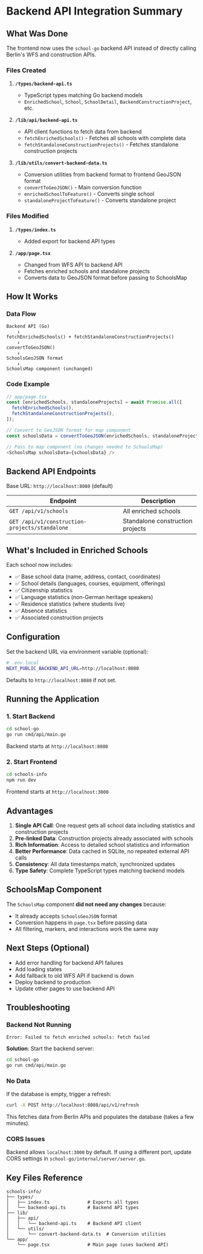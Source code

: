 # Backend API Integration Summary

## What Was Done

The frontend now uses the `school-go` backend API instead of directly calling Berlin's WFS and construction APIs.

### Files Created

1. **`/types/backend-api.ts`**

   - TypeScript types matching Go backend models
   - `EnrichedSchool`, `School`, `SchoolDetail`, `BackendConstructionProject`, etc.

2. **`/lib/api/backend-api.ts`**

   - API client functions to fetch data from backend
   - `fetchEnrichedSchools()` - Fetches all schools with complete data
   - `fetchStandaloneConstructionProjects()` - Fetches standalone construction projects

3. **`/lib/utils/convert-backend-data.ts`**
   - Conversion utilities from backend format to frontend GeoJSON format
   - `convertToGeoJSON()` - Main conversion function
   - `enrichedSchoolToFeature()` - Converts single school
   - `standaloneProjectToFeature()` - Converts standalone project

### Files Modified

1. **`/types/index.ts`**

   - Added export for backend API types

2. **`/app/page.tsx`**
   - Changed from WFS API to backend API
   - Fetches enriched schools and standalone projects
   - Converts data to GeoJSON format before passing to SchoolsMap

## How It Works

### Data Flow

```
Backend API (Go)
    ↓
fetchEnrichedSchools() + fetchStandaloneConstructionProjects()
    ↓
convertToGeoJSON()
    ↓
SchoolsGeoJSON format
    ↓
SchoolsMap component (unchanged)
```

### Code Example

```typescript
// app/page.tsx
const [enrichedSchools, standaloneProjects] = await Promise.all([
  fetchEnrichedSchools(),
  fetchStandaloneConstructionProjects(),
]);

// Convert to GeoJSON format for map component
const schoolsData = convertToGeoJSON(enrichedSchools, standaloneProjects);

// Pass to map component (no changes needed to SchoolsMap)
<SchoolsMap schoolsData={schoolsData} />
```

## Backend API Endpoints

Base URL: `http://localhost:8080` (default)

| Endpoint                                       | Description                      |
| ---------------------------------------------- | -------------------------------- |
| `GET /api/v1/schools`                          | All enriched schools             |
| `GET /api/v1/construction-projects/standalone` | Standalone construction projects |

## What's Included in Enriched Schools

Each school now includes:

- ✅ Base school data (name, address, contact, coordinates)
- ✅ School details (languages, courses, equipment, offerings)
- ✅ Citizenship statistics
- ✅ Language statistics (non-German heritage speakers)
- ✅ Residence statistics (where students live)
- ✅ Absence statistics
- ✅ Associated construction projects

## Configuration

Set the backend URL via environment variable (optional):

```bash
# .env.local
NEXT_PUBLIC_BACKEND_API_URL=http://localhost:8080
```

Defaults to `http://localhost:8080` if not set.

## Running the Application

### 1. Start Backend

```bash
cd school-go
go run cmd/api/main.go
```

Backend starts at `http://localhost:8080`

### 2. Start Frontend

```bash
cd schools-info
npm run dev
```

Frontend starts at `http://localhost:3000`

## Advantages

1. **Single API Call**: One request gets all school data including statistics and construction projects
2. **Pre-linked Data**: Construction projects already associated with schools
3. **Rich Information**: Access to detailed school statistics and information
4. **Better Performance**: Data cached in SQLite, no repeated external API calls
5. **Consistency**: All data timestamps match, synchronized updates
6. **Type Safety**: Complete TypeScript types matching backend models

## SchoolsMap Component

The `SchoolsMap` component **did not need any changes** because:

- It already accepts `SchoolsGeoJSON` format
- Conversion happens in `page.tsx` before passing data
- All filtering, markers, and interactions work the same way

## Next Steps (Optional)

- Add error handling for backend API failures
- Add loading states
- Add fallback to old WFS API if backend is down
- Deploy backend to production
- Update other pages to use backend API

## Troubleshooting

### Backend Not Running

```
Error: Failed to fetch enriched schools: fetch failed
```

**Solution**: Start the backend server:

```bash
cd school-go
go run cmd/api/main.go
```

### No Data

If the database is empty, trigger a refresh:

```bash
curl -X POST http://localhost:8080/api/v1/refresh
```

This fetches data from Berlin APIs and populates the database (takes a few minutes).

### CORS Issues

Backend allows `localhost:3000` by default. If using a different port, update CORS settings in `school-go/internal/server/server.go`.

## Key Files Reference

```
schools-info/
├── types/
│   ├── index.ts              # Exports all types
│   └── backend-api.ts        # Backend API types
├── lib/
│   ├── api/
│   │   └── backend-api.ts    # Backend API client
│   └── utils/
│       └── convert-backend-data.ts  # Conversion utilities
└── app/
    └── page.tsx              # Main page (uses backend API)
```
